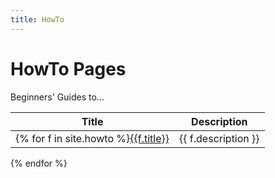 ```yaml
---
title: HowTo
---
```


# HowTo Pages

Beginners' Guides to...

| Title | Description |
|-------|-------------|
{% for f in site.howto %}[{{f.title}}]({{f.url}}) | {{ f.description }}
{% endfor %}

